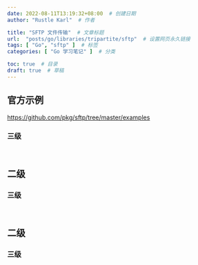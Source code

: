 ```yaml
---
date: 2022-08-11T13:19:32+08:00  # 创建日期
author: "Rustle Karl"  # 作者

title: "SFTP 文件传输"  # 文章标题
url:  "posts/go/libraries/tripartite/sftp"  # 设置网页永久链接
tags: [ "Go", "sftp" ]  # 标签
categories: [ "Go 学习笔记" ]  # 分类

toc: true  # 目录
draft: true  # 草稿
---
```


## 官方示例

https://github.com/pkg/sftp/tree/master/examples

### 三级

```go

```

```go

```


## 二级

### 三级

```go

```

```go

```


## 二级

### 三级

```go

```

```go

```
